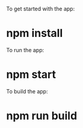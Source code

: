 To get started with the app:

# npm install

To run the app:

# npm start

To build the app:

# npm run build
